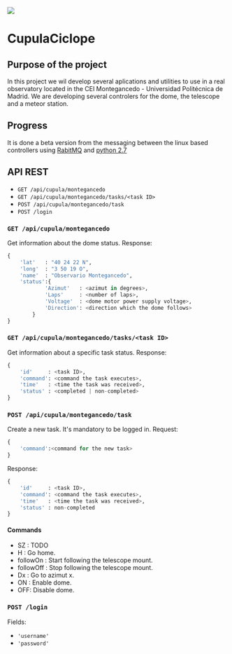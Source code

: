 ![](http://mercurio.datsi.fi.upm.es/wp-content/uploads/2015/11/logo-grupo-ciclope-e1448887578240.png)
# CupulaCiclope

## Purpose of the project

In this project we wil develop several aplications and utilities to use in a real observatory located in the CEI Montegancedo - Universidad Politécnica de Madrid.
We are developing several controlers for the dome, the telescope and a meteor station.

## Progress

It is done a beta version from the messaging between the linux based controllers using [RabitMQ](https://www.rabbitmq.com/) and [python 2.7](https://www.python.org)

## API REST
- `GET /api/cupula/montegancedo`
- `GET /api/cupula/montegancedo/tasks/<task ID>`
- `POST /api/cupula/montegancedo/task`
- `POST /login`

### `GET /api/cupula/montegancedo`
Get information about the dome status.
Response:
~~~py
{
    'lat'   : "40 24 22 N",
    'long'  : "3 50 19 O",
    'name'  : "Observario Montegancedo",
    'status':{
            'Azimut'   : <azimut in degrees>,
            'Laps'     : <number of laps>,
            'Voltage'  : <dome motor power supply voltage>,
            'Direction': <direction which the dome follows>
        }
}
~~~
### `GET /api/cupula/montegancedo/tasks/<task ID>`
Get information about a specific task status.
Response:
~~~py
{
    'id'     : <task ID>,
    'command': <command the task executes>,
    'time'   : <time the task was received>,
    'status' : <completed | non-completed>
}

~~~ 

### `POST /api/cupula/montegancedo/task`
Create a new task. It's mandatory to be logged in.
Request:
~~~py
{
    'command':<command for the new task>
}
~~~
Response:
~~~py
{
    'id'     : <task ID>,
    'command': <command the task executes>,
    'time'   : <time the task was received>,
    'status' : non-completed
}
~~~
#### Commands
* SZ : TODO
* H  : Go home.
* followOn  : Start following the telescope mount.
* followOff : Stop following the telescope mount.
* Dx : Go to azimut x.
* ON : Enable dome.
* OFF: Disable dome.
### `POST /login`
Fields:
* `'username'`
* `'password'`

